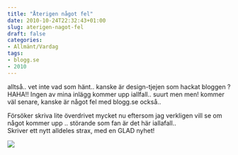```yaml
---
title: "Återigen något fel"
date: 2010-10-24T22:32:43+01:00
slug: aterigen-nagot-fel
draft: false
categories:
- Allmänt/Vardag
tags:
- blogg.se
- 2010
---
```

alltså.. vet inte vad som hänt.. kanske är design-tjejen som hackat bloggen ?HAHA!! Ingen av mina inlägg kommer upp iallfall.. suurt men men! kommer väl senare, kanske är något fel med blogg.se också..  
  
  
Försöker skriva lite överdrivet mycket nu eftersom jag verkligen vill se om något kommer upp .. störande som fan är det här iallafall..  
Skriver ett nytt alldeles strax, med en GLAD nyhet!  
  
  
![](/assets/images/blogg.se/dsc00259_113809433.jpg)